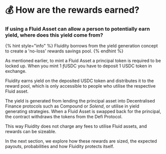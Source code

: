# 💰 How are the rewards earned?

### If using a Fluid Asset can allow a person to potentially earn yield, where does this yield come from?

{% hint style="info" %}
Fluidity borrows from the yield generation concept to create a 'no-loss' rewards savings pool.
{% endhint %}

As mentioned earlier, to mint a Fluid Asset a principal token is required to be locked up. When you mint 1 ƒUSDC you have to deposit 1 USDC token in exchange.

Fluidity earns yield on the deposited USDC token and distributes it to the reward pool, which is only accessible to people who utilise the respective Fluid asset.&#x20;

The yield is generated from lending the principal asset into Decentralised Finance protocols such as Compound or _Solend_, or utilise in yield generating strategies. When a Fluid Asset is swapped back for the principal, the contract withdraws the tokens from the Defi Protocol.

This way Fluidity does not charge any fees to utilise Fluid assets, and rewards can be sizeable.&#x20;

In the next section, we explore how these rewards are sized, the expected payouts, probabilities and how Fluidity protects itself.

